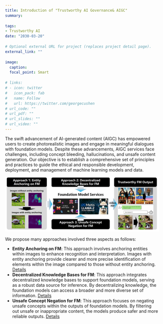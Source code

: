 ```yaml
---
title: Introduction of "Trustworthy AI Governance& AIGC"
summary: 

tags:
- Trustworthy AI
date: "2030-03-20"

# Optional external URL for project (replaces project detail page).
external_link: ""

image:
  caption: 
  focal_point: Smart

# links:
# - icon: twitter
#   icon_pack: fab
#   name: Follow
#   url: https://twitter.com/georgecushen
# url_code: ""
# url_pdf: ""
# url_slides: ""
# url_video: ""
---
```



<!-- ### **1. Heterogeneous Data & Resource Constraints: Batch Size Adaptation** -->
The swift advancement of AI-generated content (AIGC) has empowered users to create photorealistic images and engage in meaningful dialogues with foundation models. Despite these advancements, AIGC services face challenges, including concept bleeding, hallucinations, and unsafe content generation. Our objective is to establish a comprehensive set of principles and practices to guide the ethical and responsible development, deployment, and management of machine learning models and data.



![](1.png)

We propose many approaches involved three aspects as follows:
- **Entity Anchoring on FM**: This approach involves anchoring entities within images to enhance recognition and interpretation. Images with entity anchoring provide clearer and more precise identification of elements within the image compared to those without entity anchoring. [Details](https://hkpeilab.netlify.app/project/icml-erasing-concept-bleeding/)
- **Decentralized Knowledge Bases for FM**: This approach integrates decentralized knowledge bases to support foundation models, serving as a robust data source for inference. By decentralizing knowledge, the foundation models can access a broader and more diverse set of information. [Details](https://hkpeilab.netlify.app/project/vldb-veridkg/)
- **Unsafe Concept Negation for FM**: This approach focuses on negating unsafe concepts within the outputs of foundation models. By filtering out unsafe or inappropriate content, the models produce safer and more reliable outputs. [Details](https://hkpeilab.netlify.app/project/neuips_towards-test-time-refusals-via-concept-negation/)
